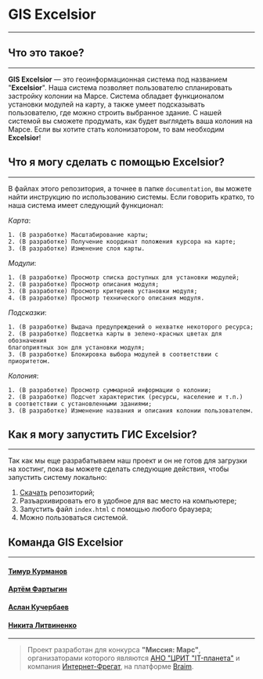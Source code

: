 # GIS Excelsior
---------------
## Что это такое?
-----------------
**GIS Excelsior** — это геоинформационная система под названием "**Excelsior**". Наша система позволяет пользователю спланировать застройку колонии на Марсе. Система обладает функционалом установки модулей на карту, а также умеет подсказывать пользователю, где можно строить выбранное здание. С нашей системой вы сможете продумать, как будет выглядеть ваша колония на Марсе. Если вы хотите стать колонизатором, то вам необходим **Excelsior**!


## Что я могу сделать с помощью Excelsior?
------------------------------------------
В файлах этого репозитория, а точнее в папке `documentation`, вы можете найти инструкцию по использованию системы. Если говорить кратко, то наша система имеет следующий функционал:

*Карта*:
```
1. (В разработке) Масштабирование карты;
2. (В разработке) Получение координат положения курсора на карте;
3. (В разработке) Изменение слоя карты.
```

*Модули*:
```
1. (В разработке) Просмотр списка доступных для установки модулей;
2. (В разработке) Просмотр описания модуля;
3. (В разработке) Просмотр критериев установки модуля;
4. (В разработке) Просмотр технического описания модуля.
```

*Подсказки*:
```
1. (В разработке) Выдача предупреждений о нехватке некоторого ресурса;
2. (В разработке) Подсветка карты в зелено-красных цветах для обозначения
благоприятных зон для установки модуля;
3. (В разработке) Блокировка выбора модулей в соответствии с приоритетом.
```

*Колония*:
```
1. (В разработке) Просмотр суммарной информации о колонии;
2. (В разработке) Подсчет характеристик (ресурсы, население и т.п.)
в соответствии с установленными зданиями;
3. (В разработке) Изменение названия и описания колонии пользователем.
```


## Как я могу запустить ГИС Excelsior?
--------------------------------------
Так как мы еще разрабатываем наш проект и он не готов для загрузки на хостинг, пока вы можете сделать следующие действия, чтобы запустить систему локально:

1. [Скачать](https://github.com/temikfart/GIS-Excelsior/archive/refs/heads/master.zip) репозиторий;
2. Разъархивировать его в удобное для вас место на компьютере;
3. Запустить файл `index.html` с помощью любого браузера;
4. Можно пользоваться системой.


## Команда GIS Excelsior
------------------------
#### [Тимур Курманов](https://github.com/antnymrs)
#### [Артём Фартыгин](https://github.com/temikfart/)
#### [Аслан Кучербаев](https://github.com/Asl512)
#### [Никита Литвиненко](https://github.com/lnektarinl)
-------------------------------------------------------

>Проект разработан для конкурса **"Миссия: Марс"**, организаторами которого являются [АНО "ЦРИТ "IT-планета"](https://it-planet.org/) и компания [Интернет-Фрегат](https://job.ifrigate.ru/), на платформе [Braim](https://www.braim.org/ru).
